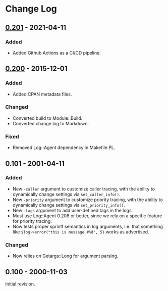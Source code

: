 # Change Log

## [0.201] - 2021-04-11
### Added
- Added Github Actions as a CI/CD pipeline.

## [0.200] - 2015-12-01
### Added
- Added CPAN metadata files.

### Changed
- Converted build to Module::Build.
- Converted change log to Markdown.

### Fixed
- Removed Log::Agent dependency in Makefile.PL.

## 0.101 - 2001-04-11
### Added
- New `-caller` argument to customize caller tracing, with the ability to dynamically change settings via `set_caller_info()`.
- New `-priority` argument to customize priority tracing, with the ability to dynamically change settings via `set_priority_info()`.
- New `-tags` argument to add user-defined tags in the logs.
- Must use Log::Agent 0.208 or better, since we rely on a specific feature for priority tracing.
- Now tests proper sprintf semantics in log arguments, i.e. that something like `$log->error("this is message #%d", 5)`	works as advertised.

### Changed
- Now relies on Getargs::Long for argument parsing.

## 0.100 - 2000-11-03
Initial revision.

[0.201]: https://github.com/mrogaski/Log-Agent-Logger/compare/v0.200...v0.201
[0.200]: https://github.com/mrogaski/Log-Agent-Logger/compare/v0.101...v0.200
